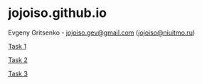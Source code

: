 # jojoiso.github.io
Evgeny Gritsenko - jojoiso.gev@gmail.com (jojoiso@niuitmo.ru)

<p>
  <a href="https://jojoiso.github.io/hw1/hw1.html" rel="nofollow">Task 1</a>
</p>

<p>
  <a href="https://jojoiso.github.io/hw2/index.html" rel="nofollow">Task 2</a>
</p>

<p>
  <a href="https://jojoiso.github.io/hw3/hw3.html" rel="nofollow">Task 3</a>
</p>
